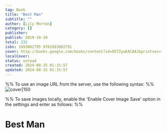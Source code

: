 ```yaml
---
tag: Book
title: "Best Man"
subtitle: ""
author: [Lily Morton]
category: []
publisher: 
publish: 2019-10-10
total: 232
isbn: 1693882795 9781693882791
cover: http://books.google.com/books/content?id=O5TZywEACAAJ&printsec=frontcover&img=1&zoom=1&source=gbs_api
localCover: 
status: unread
created: 2024-08-15 01:15:57
updated: 2024-08-15 01:15:57
---
```


%% To use an image URL from the server, use the following syntax: %%
![cover|150](http://books.google.com/books/content?id=O5TZywEACAAJ&printsec=frontcover&img=1&zoom=1&source=gbs_api)

%% To save images locally, enable the 'Enable Cover Image Save' option in the settings and enter as follows: %%


# Best Man